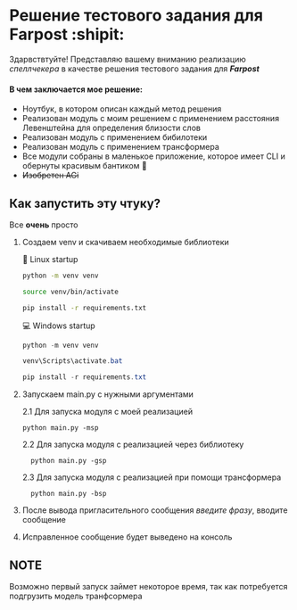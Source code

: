 # Решение тестового задания для Farpost :shipit:

Здарвствтуйте! Представляю вашему вниманию реализацию _спеллчекера_ в качестве решения тестового задания для _**Farpost**_

#### В чем заключается мое решение:

* Ноутбук, в котором описан каждый метод решения
* Реализован модуль с моим решением с применением расстояния Левенштейна для определения близости слов
* Реализован модуль с применением бибилотеки
* Реализован модуль с применением трансформера
* Все модули собраны в маленькое приложение, которое имеет CLI и обернуты красивым бантиком :ribbon:
* ~~Изобретен AGi~~

## Как запустить эту чтуку?

Все **очень** просто

1. Создаем venv и скачиваем необходимые библиотеки

    :penguin: Linux startup
    
     ```bash
    python -m venv venv
    
    source venv/bin/activate
    
    pip install -r requirements.txt
    ```
    
    :computer: Windows startup
    
     ```powershell
    python -m venv venv
    
    venv\Scripts\activate.bat
    
    pip install -r requirements.txt
    ```
2. Запускаем main.py с нужными аргументами

    2.1 Для запуска модуля с моей реализацией
       
       python main.py -msp
   
    2.2 Для запуска модуля с реализацией через библиотеку
         
         python main.py -gsp
  
    2.3 Для запуска модуля с реализацией при помощи трансформера
         
         python main.py -bsp

4. После вывода пригласительного сообщения _введите фразу_, вводите сообщение
5. Исправленное сообщение будет выведено на консоль

 ## NOTE

 Возможно первый запуск займет некоторое время, так как потребуется подгрузить модель транфсормера
      
